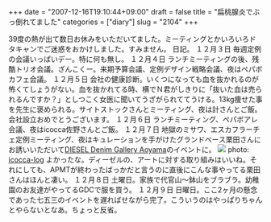 +++
date = "2007-12-16T19:10:44+09:00"
draft = false
title = "扁桃腺炎でぶっ倒れてました"
categories = ["diary"]
slug = "2104"
+++

39度の熱が出て数日お休みをいただいてました。ミーティングとかいろいろドタキャンでご迷惑をおかけしました。すみません。
日記。
１２月３日
毎週定例の会議いっぱいデー。特に何も無し。
１２月４日
ランチミーティングの後、残酷トリオ会議。ざんこくー。来期予算会議、定例デザイン戦略会議、夜はペパボカフェ会議。
１２月５日
会社の健康診断。いくつになっても血を抜かれるのが怖くてしょうがない。血を抜かれてる時、横でＮ君がしきりに「抜いた血は売られるんですか？」としつこく女医に聞いてうざがられててうける。13kg痩せた事を先生に褒められる。サイトストックさんとミーティング、夜は計さんとご飯。会社設立おめでとうございます。
１２月６日
ランチミーティング、ペパボアレ会議、夜はicocca佐野さんとご飯。
１２月７日
地獄のミサワ、エスカフラーチェ定例ミーティング、夜はキュレーションを手がけたグランドベース栗田さんにお誘いいただいて<a href="http://c10oev2r.securesites.net/site.php?page=ddg" target="_blank">DIESEL Denim Gallery Aoyama</a>のイベントに。
<img src="http://icocca-log.img.jugem.jp/20071212_280536.jpg">
photo: <a href="http://icocca-log.jugem.jp/" target="_blank">icocca-log</a>
よかったな。ディーゼルの、アートに対する取り組みはいいね。それにしても、APMTが終わったばっかだと言うのに直後にこんな事やってる栗田さんはほんと凄い。
１２月８日
土曜日。家族で代官山～鉢山をブラブラ。幼稚園のお友達がやってるGDCで服を買う。
１２月９日
日曜日。ここ2ヶ月の懸念であった七五三のイベントを遅ればせながら完了。こういうのはやっぱりちゃんとやらないとなあ。ちょっと反省。
